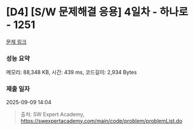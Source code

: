 # [D4] [S/W 문제해결 응용] 4일차 - 하나로 - 1251 

[문제 링크](https://swexpertacademy.com/main/code/problem/problemDetail.do?contestProbId=AV15StKqAQkCFAYD) 

### 성능 요약

메모리: 88,348 KB, 시간: 439 ms, 코드길이: 2,934 Bytes

### 제출 일자

2025-09-09 14:04



> 출처: SW Expert Academy, https://swexpertacademy.com/main/code/problem/problemList.do